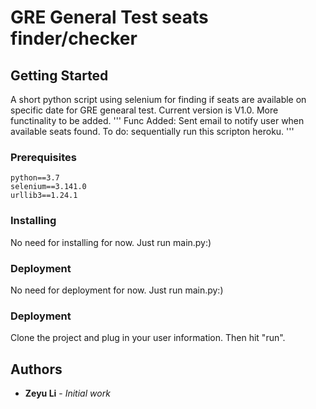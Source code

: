 # GRE General Test seats finder/checker

## Getting Started

A short python script using selenium for finding if seats are available on specific date for GRE genearal test.
Current version is V1.0. More functinality to be added.
'''
Func Added: Sent email to notify user when available seats found.
To do: sequentially run this scripton heroku.
'''

### Prerequisites
```
python==3.7
selenium==3.141.0
urllib3==1.24.1
```
### Installing

No need for installing for now. Just run main.py:)

### Deployment

No need for deployment for now. Just run main.py:)

### Deployment

Clone the project and plug in your user information. Then hit "run".

## Authors

* **Zeyu Li** - *Initial work*

